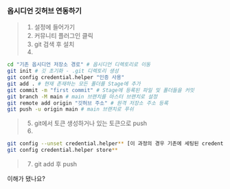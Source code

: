 ### 옵시디언 깃허브 연동하기

>1. 설정에 들어가기
>2. 커뮤니티 플러그인 클릭
>3. git 검색 후 설치 
>4. 
``` bash
cd "기존 옵시디언 저장소 경로" # 옵시디언 디렉토리로 이동
git init # 깃 초기화 - .git 디렉토리 생성
git config credential.helper "인증 사용"
git add . # 현재 존재하는 모든 폴더를 Stage에 추가
git commit -m "first commit" # Stage에 등록된 파일 및 폴더들을 커밋
git branch -M main # main 브랜치를 마스터 브랜치로 설정
git remote add origin "깃허브 주소" # 원격 저장소 주소 등록
git push -u origin main # main 브랜치로 푸쉬
```
> 5. git에서 토큰 생성하거나 있는 토큰으로 push
> 6.
``` bash
git config --unset credential.helper** [이 과정의 경우 기존에 세팅된 credential.helper 데이터를 해제할 때만 사용한다.]
git config credential.helper store**
```
> 7. git add 후 push

이해가 됐나요?

